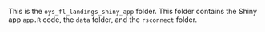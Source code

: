 
This is the `oys_fl_landings_shiny_app` folder. This folder contains the Shiny app `app.R` code, the `data` folder, and the `rsconnect` folder. 
